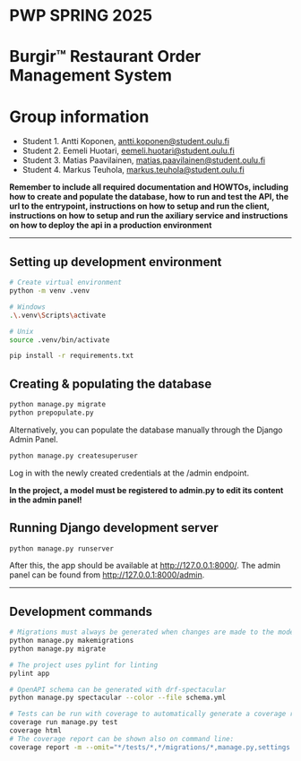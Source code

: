 # PWP SPRING 2025

# Burgir™ Restaurant Order Management System

# Group information

* Student 1. Antti Koponen, <antti.koponen@student.oulu.fi>
* Student 2. Eemeli Huotari, <eemeli.huotari@student.oulu.fi>
* Student 3. Matias Paavilainen, <matias.paavilainen@student.oulu.fi>
* Student 4. Markus Teuhola, <markus.teuhola@student.oulu.fi>

__Remember to include all required documentation and HOWTOs, including how to create and populate the database, how to run and test the API, the url to the entrypoint, instructions on how to setup and run the client, instructions on how to setup and run the axiliary service and instructions on how to deploy the api in a production environment__

-----

## Setting up development environment

```bash
# Create virtual environment
python -m venv .venv

# Windows
.\.venv\Scripts\activate

# Unix
source .venv/bin/activate

pip install -r requirements.txt
```

## Creating & populating the database

```bash
python manage.py migrate
python prepopulate.py
```

Alternatively, you can populate the database manually through the Django Admin Panel.

```bash
python manage.py createsuperuser
```

Log in with the newly created credentials at the /admin endpoint.

__In the project, a model must be registered to admin.py to edit its content in the admin panel!__

## Running Django development server

```bash
python manage.py runserver
```

After this, the app should be available at <http://127.0.0.1:8000/>.
The admin panel can be found from <http://127.0.0.1:8000/admin>.

-----

## Development commands

```bash
# Migrations must always be generated when changes are made to the models.
python manage.py makemigrations
python manage.py migrate
```

```bash
# The project uses pylint for linting
pylint app
```

```bash
# OpenAPI schema can be generated with drf-spectacular
python manage.py spectacular --color --file schema.yml
```

```bash
# Tests can be run with coverage to automatically generate a coverage report.
coverage run manage.py test
coverage html
# The coverage report can be shown also on command line:
coverage report -m --omit="*/tests/*,*/migrations/*,manage.py,settings.py,urls.py,admin.py,apps.py,__init__.py"
```
